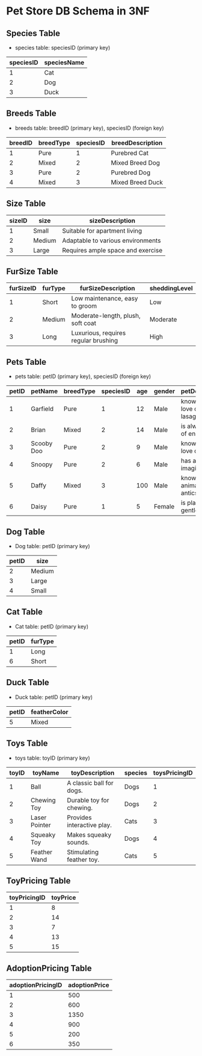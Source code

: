 # Pet Store DB Schema in 3NF

## Species Table

- species table: speciesID (primary key)

| speciesID | speciesName |
| --------- | ----------- |
| 1         | Cat         |
| 2         | Dog         |
| 3         | Duck        |

## Breeds Table

- breeds table: breedID (primary key), speciesID (foreign key)

| breedID | breedType | speciesID | breedDescription |
| ------- | --------- | --------- | ---------------- |
| 1       | Pure      | 1         | Purebred Cat     |
| 2       | Mixed     | 2         | Mixed Breed Dog  |
| 3       | Pure      | 2         | Purebred Dog     |
| 4       | Mixed     | 3         | Mixed Breed Duck |

## Size Table

| sizeID | size   | sizeDescription                   |
| ------ | ------ | --------------------------------- |
| 1      | Small  | Suitable for apartment living     |
| 2      | Medium | Adaptable to various environments |
| 3      | Large  | Requires ample space and exercise |

## FurSize Table

| furSizeID | furType | furSizeDescription                   | sheddingLevel |
| --------- | ------- | ------------------------------------ | ------------- |
| 1         | Short   | Low maintenance, easy to groom       | Low           |
| 2         | Medium  | Moderate-length, plush, soft coat    | Moderate      |
| 3         | Long    | Luxurious, requires regular brushing | High          |

## Pets Table

- pets table: petID (primary key), speciesID (foreign key)

| petID | petName    | breedType | speciesID | age | gender | petDescription                 | adoptionPricingID | isVaccinated | isTrained | size   | furType |
| ----- | ---------- | --------- | --------- | --- | ------ | ------------------------------ | ----------------- | ------------ | --------- | ------ | ------- |
| 1     | Garfield   | Pure      | 1         | 12  | Male   | known for his love of lasagna. | 1                 | Yes          | No        | Medium | Medium  |
| 2     | Brian      | Mixed     | 2         | 14  | Male   | is always full of energy.      | 2                 | No           | Yes       | Medium | Medium  |
| 3     | Scooby Doo | Pure      | 2         | 9   | Male   | known for his love of snacks.  | 3                 | Yes          | Yes       | Large  | Short   |
| 4     | Snoopy     | Pure      | 2         | 6   | Male   | has a vivid imagination.       | 4                 | Yes          | Yes       | Small  | Short   |
| 5     | Daffy      | Mixed     | 3         | 100 | Male   | known for his animated antics. | 5                 | No           | No        | Small  | Long    |
| 6     | Daisy      | Pure      | 1         | 5   | Female | is playful and gentle.         | 5                 | Yes          | Yes       | Medium | Long    |

## Dog Table

- Dog table: petID (primary key)

| petID | size   |
| ----- | ------ |
| 2     | Medium |
| 3     | Large  |
| 4     | Small  |

## Cat Table

- Cat table: petID (primary key)

| petID | furType |
| ----- | ------- |
| 1     | Long    |
| 6     | Short   |

## Duck Table

- Duck table: petID (primary key)

| petID | featherColor |
| ----- | ------------ |
| 5     | Mixed        |

## Toys Table

- toys table: toyID (primary key)

| toyID | toyName       | toyDescription             | species | toysPricingID |
| ----- | ------------- | -------------------------- | ------- | ------------- |
| 1     | Ball          | A classic ball for dogs.   | Dogs    | 1             |
| 2     | Chewing Toy   | Durable toy for chewing.   | Dogs    | 2             |
| 3     | Laser Pointer | Provides interactive play. | Cats    | 3             |
| 4     | Squeaky Toy   | Makes squeaky sounds.      | Dogs    | 4             |
| 5     | Feather Wand  | Stimulating feather toy.   | Cats    | 5             |

## ToyPricing Table

| toyPricingID | toyPrice |
| ------------ | -------- |
| 1            | 8        |
| 2            | 14       |
| 3            | 7        |
| 4            | 13       |
| 5            | 15       |

## AdoptionPricing Table

| adoptionPricingID | adoptionPrice |
| ----------------- | ------------- |
| 1                 | 500           |
| 2                 | 600           |
| 3                 | 1350          |
| 4                 | 900           |
| 5                 | 200           |
| 6                 | 350           |

<!-- ## Adoption Table

- adoption table: petID (primary key)

| petID | isTrained | isVaccinated | adoptionPrice |
| ----- | --------- | ------------ | ------------- |
| 1     | No        | Yes          | 500           |
| 2     | Yes       | No           | 600           |
| 3     | Yes       | Yes          | 1350          |
| 4     | Yes       | Yes          | 900           |
| 5     | No        | No           | 200           |
| 6     | Yes       | Yes          | 350           | -->
